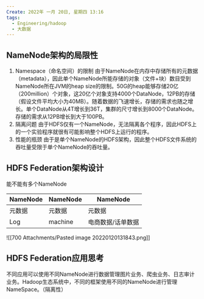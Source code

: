 ```yaml
---
Create: 2022年 一月 20日, 星期四 13:16
tags: 
  - Engineering/hadoop
  - 大数据
---
```


## NameNode架构的局限性
1. Namespace（命名空间）的限制
	由于NameNode在内存中存储所有的元数据（metadata），因此单个NameNode所能存储的对象（文件+块）数目受到NameNode所在JVM的heap size的限制。50G的heap能够存储20亿（200million）个对象，这20亿个对象支持4000个DataNode，12PB的存储（假设文件平均大小为40MB）。随着数据的飞速增长，存储的需求也随之增长。单个DataNode从4T增长到36T，集群的尺寸增长到8000个DataNode。存储的需求从12PB增长到大于100PB。
2. 隔离问题
	由于HDFS仅有一个NameNode，无法隔离各个程序，因此HDFS上的一个实验程序就很有可能影响整个HDFS上运行的程序。
3. 性能的瓶颈
	由于是单个NameNode的HDFS架构，因此整个HDFS文件系统的吞吐量受限于单个NameNode的吞吐量。




## HDFS Federation架构设计
能不能有多个NameNode

| NameNode | NameNode | NameNode          |
| -------- | -------- | ----------------- |
| 元数据   | 元数据   | 元数据            |
| Log      | machine  | 电商数据/话单数据 |

![[700 Attachments/Pasted image 20220120131843.png]]


## HDFS Federation应用思考
不同应用可以使用不同NameNode进行数据管理图片业务、爬虫业务、日志审计业务。Hadoop生态系统中，不同的框架使用不同的NameNode进行管理NameSpace。（隔离性）
